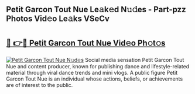 ## Petit Garcon Tout Nue Le𝚊k𝚎d N𝚞𝚍es - Part-pzz Photos Vid𝚎o Le𝚊ks VSeCv

# <h2><a href="http://fbaxs2u.evod.top/?m=Petit+Garcon+Tout+Nue">🔗 👉🔴 Petit Garcon Tout Nue Vid𝚎o Ph𝚘t𝚘s</a></h2>

[![Petit Garcon Tout Nue N𝚞d𝚎s](https://i.imgur.com/8V9OHl7.gif)](http://fbaxs2u.evod.top/?m=Petit+Garcon+Tout+Nue)
Social media sensation Petit Garcon Tout Nue and content producer, known for publishing dance and lifestyle-related material through viral dance trends and mini vlogs. A public figure Petit Garcon Tout Nue is an individual whose actions, beliefs, or achievements are of interest to the public. 
